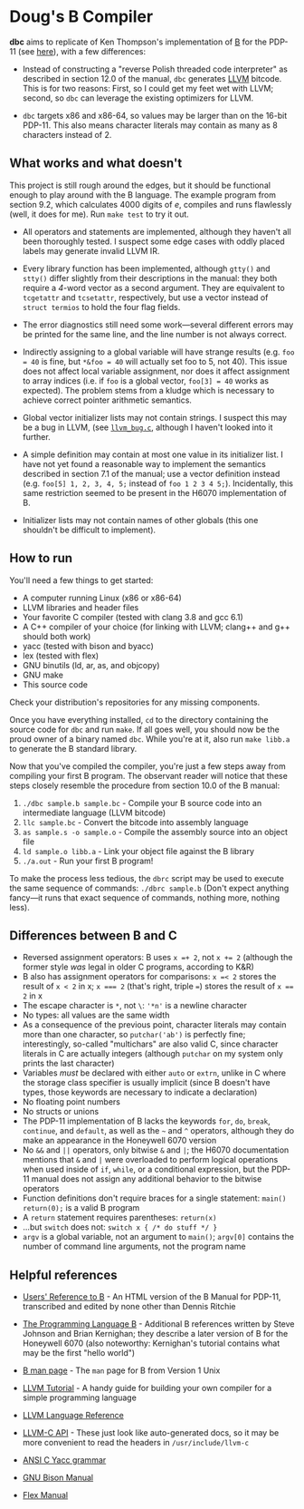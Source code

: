 Doug's B Compiler
=================

**dbc** aims to replicate of Ken Thompson's implementation of [B](https://en.wikipedia.org/wiki/B_(programming_language)) for the PDP-11 (see [here](https://www.bell-labs.com/usr/dmr/www/kbman.pdf)), with a few differences:

- Instead of constructing a "reverse Polish threaded code interpreter" as described in section 12.0 of the manual, `dbc` generates [LLVM](https://en.wikipedia.org/wiki/LLVM) bitcode. This is for two reasons: First, so I could get my feet wet with LLVM; second, so `dbc` can leverage the existing optimizers for LLVM.

- `dbc` targets x86 and x86-64, so values may be larger than on the 16-bit PDP-11.  This also means character literals may contain as many as 8 characters instead of 2.

What works and what doesn't
---------------------------

This project is still rough around the edges, but it should be functional enough to play around with the B language.  The example program from section 9.2, which calculates 4000 digits of _e_, compiles and runs flawlessly (well, it does for me). Run `make test` to try it out.

- All operators and statements are implemented, although they haven't all been thoroughly tested.  I suspect some edge cases with oddly placed labels may generate invalid LLVM IR.

- Every library function has been implemented, although `gtty()` and `stty()` differ slightly from their descriptions in the manual: they both require a *4*-word vector as a second argument.  They are equivalent to `tcgetattr` and `tcsetattr`, respectively, but use a vector instead of `struct termios` to hold the four flag fields.

- The error diagnostics still need some work—several different errors may be printed for the same line, and the line number is not always correct.

- Indirectly assigning to a global variable will have strange results (e.g. `foo = 40` is fine, but `*&foo = 40` will actually set foo to 5, not 40).  This issue does not affect local variable assignment, nor does it affect assignment to array indices (i.e. if `foo` is a global vector, `foo[3] = 40` works as expected). The problem stems from a kludge which is necessary to achieve correct pointer arithmetic semantics.

- Global vector initializer lists may not contain strings.  I suspect this may be a bug in LLVM, (see [`llvm_bug.c`](https://github.com/dobyrch/dbc/blob/master/llvm_bug.c), although I haven't looked into it further.

- A simple definition may contain at most one value in its initializer list.  I have not yet found a reasonable way to implement the semantics described in section 7.1 of the manual; use a vector definition instead (e.g. `foo[5] 1, 2, 3, 4, 5;` instead of `foo 1 2 3 4 5;`).  Incidentally, this same restriction seemed to be present in the H6070 implementation of B.

- Initializer lists may not contain names of other globals (this one shouldn't be difficult to implement).

How to run
----------

You'll need a few things to get started:

- A computer running Linux (x86 or x86-64)
- LLVM libraries and header files
- Your favorite C compiler (tested with clang 3.8 and gcc 6.1)
- A C++ compiler of your choice (for linking with LLVM; clang++ and g++ should both work)
- yacc (tested with bison and byacc)
- lex (tested with flex)
- GNU binutils (ld, ar, as, and objcopy)
- GNU make
- This source code

Check your distribution's repositories for any missing components.

Once you have everything installed, `cd` to the directory containing the source code for `dbc` and run `make`. If all goes well, you should now be the proud owner of a binary named `dbc`. While you're at it, also run `make libb.a` to generate the B standard library.

Now that you've compiled the compiler, you're just a few steps away from compiling your first B program.  The observant reader will notice that these steps closely resemble the procedure from section 10.0 of the B manual:

1. `./dbc sample.b sample.bc` - Compile your B source code into an intermediate language (LLVM bitcode)
2. `llc sample.bc` - Convert the bitcode into assembly language
3. `as sample.s -o sample.o` - Compile the assembly source into an object file
4. `ld sample.o libb.a` - Link your object file against the B library
5. `./a.out` - Run your first B program!

To make the process less tedious, the `dbrc` script may be used to execute the same sequence of commands: `./dbrc sample.b` (Don't expect anything fancy—it runs that exact sequence of commands, nothing more, nothing less).

Differences between B and C
---------------------------

- Reversed assignment operators: B uses `x =+ 2`, not `x += 2` (although the former style _was_ legal in older C programs, according to K&R)
- B also has assignment operators for comparisons: `x =< 2` stores the result of `x < 2` in x; `x === 2` (that's right, triple `=`) stores the result of `x == 2` in x
- The escape character is `*`, not `\`: `'*n'` is a newline character
- No types: all values are the same width
- As a consequence of the previous point, character literals may contain more than one character, so `putchar('ab')` is perfectly fine; interestingly, so-called "multichars" are also valid C, since character literals in C are actually integers (although `putchar` on my system only prints the last character)
- Variables *must* be declared with either `auto` or `extrn`, unlike in C where the storage class specifier is usually implicit (since B doesn't have types, those keywords are necessary to indicate a declaration)
- No floating point numbers
- No structs or unions
- The PDP-11 implementation of B lacks the keywords `for`, `do`, `break`, `continue`, and `default`, as well as the `~` and `^` operators, although they do make an appearance in the Honeywell 6070 version
- No `&&` and `||` operators, only bitwise `&` and `|`; the H6070 documentation mentions that `&` and `|` were overloaded to perform logical operations when used inside of `if`, `while`, or a conditional expression, but the PDP-11 manual does not assign any additional behavior to the bitwise operators
- Function definitions don't require braces for a single statement: `main() return(0);` is a valid B program
- A `return` statement requires parentheses: `return(x)`
- ...but `switch` does not: `switch x { /* do stuff */ }`
- `argv` is a global variable, not an argument to `main()`; `argv[0]` contains the number of command line arguments, not the program name

Helpful references
------------------

- [Users' Reference to B](https://www.bell-labs.com/usr/dmr/www/kbman.html) - An HTML version of the B Manual for PDP-11, transcribed and edited by none other than Dennis Ritchie
- [The Programming Language B](https://www.bell-labs.com/usr/dmr/www/bintro.html) - Additional B references written by Steve Johnson and Brian Kernighan; they describe a later version of B for the Honeywell 6070 (also noteworthy: Kernighan's tutorial contains what may be the first "hello world")
- [B man page](http://minnie.tuhs.org/cgi-bin/utree.pl?file=V1/man/man1/b.1) - The `man` page for B from Version 1 Unix

- [LLVM Tutorial](http://llvm.org/docs/tutorial/index.html) - A handy guide for building your own compiler for a simple programming language
- [LLVM Language Reference](http://llvm.org/docs/LangRef.html)
- [LLVM-C API](http://www.llvm.org/docs/doxygen/html/group__LLVMC.html) - These just look like auto-generated docs, so it may be more convenient to read the headers in `/usr/include/llvm-c`

- [ANSI C Yacc grammar](http://www.quut.com/c/ANSI-C-grammar-y.html)
- [GNU Bison Manual](https://www.gnu.org/software/bison//manual/)
- [Flex Manual](http://flex.sourceforge.net/manual/)
